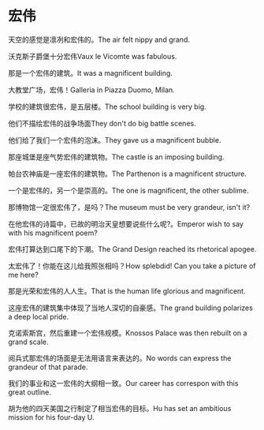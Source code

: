 # 宏伟

<p><span class="chinese">天空的感觉是凛冽和宏伟的。</span><span class="english">The air felt nippy and grand.</span></p>

<p><span class="chinese">沃克斯子爵堡十分宏伟</span><span class="english">Vaux le Vicomte was fabulous.</span></p>

<p><span class="chinese">那是一个宏伟的建筑。</span><span class="english">It was a magnificent building.</span></p>

<p><span class="chinese">大教堂广场，宏伟！</span><span class="english">Galleria in Piazza Duomo, Milan.</span></p>

<p><span class="chinese">学校的建筑很宏伟，是五层楼。</span><span class="english">The school building is very big.</span></p>

<p><span class="chinese">他们不描绘宏伟的战争场面</span><span class="english">They don't do big battle scenes.</span></p>

<p><span class="chinese">他们给了我们一个宏伟的泡沫。</span><span class="english">They gave us a magnificent bubble.</span></p>

<p><span class="chinese">那座城堡是座气势宏伟的建筑物。</span><span class="english">The castle is an imposing building.</span></p>

<p><span class="chinese">帕台农神庙是一座宏伟的建筑物。</span><span class="english">The Parthenon is a magnificent structure.</span></p>

<p><span class="chinese">一个是宏伟的，另一个是崇高的。</span><span class="english">The one is magnificent, the other sublime.</span></p>

<p><span class="chinese">那博物馆一定很宏伟了，是吗？</span><span class="english">The museum must be very grandeur, isn't it?</span></p>

<p><span class="chinese">在他宏伟的诗篇中，已故的明治天皇想要说些什么呢?。</span><span class="english">Emperor wish to say with his magnificent poem?</span></p>

<p><span class="chinese">宏伟打算达到口尾下的下潮。</span><span class="english">The Grand Design reached its rhetorical apogee.</span></p>

<p><span class="chinese">太宏伟了！你能在这儿给我照张相吗？</span><span class="english">How splebdid! Can you take a picture of me here?</span></p>

<p><span class="chinese">那是光荣和宏伟的人人生。</span><span class="english">That is the human life glorious and magnificent.</span></p>

<p><span class="chinese">这座宏伟的建筑集中体现了当地人深切的自豪感。</span><span class="english">The grand building polarizes a deep local pride.</span></p>

<p><span class="chinese">克诺索斯宫，然后重建一个宏伟规模。</span><span class="english">Knossos Palace was then rebuilt on a grand scale.</span></p>

<p><span class="chinese">阅兵式那宏伟的场面是无法用语言来表达的。</span><span class="english">No words can express the grandeur of that parade.</span></p>

<p><span class="chinese">我们的事业和这一宏伟的大纲相一致。</span><span class="english">Our career has correspon with this great outline.</span></p>

<p><span class="chinese">胡为他的四天美国之行制定了相当宏伟的目标。</span><span class="english">Hu has set an ambitious mission for his four-day U.</span></p>

